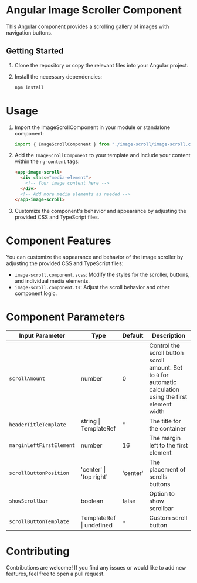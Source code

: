 # Angular Image Scroller Component

This Angular component provides a scrolling gallery of images with navigation buttons.

## Getting Started

1. Clone the repository or copy the relevant files into your Angular project.
2. Install the necessary dependencies:

   ```bash
   npm install
   ```

# Usage

1. Import the ImageScrollComponent in your module or standalone component:

   ```typescript
   import { ImageScrollComponent } from "./image-scroll/image-scroll.component";
   ```

2. Add the `ImageScrollComponent` to your template and include your content within the `ng-content` tags:

   ```html
   <app-image-scroll>
     <div class="media-element">
       <!-- Your image content here -->
     </div>
     <!-- Add more media elements as needed -->
   </app-image-scroll>
   ```

3. Customize the component's behavior and appearance by adjusting the provided CSS and TypeScript files.

# Component Features

You can customize the appearance and behavior of the image scroller by adjusting the provided CSS and TypeScript files:

- `image-scroll.component.scss`: Modify the styles for the scroller, buttons, and individual media elements.
- `image-scroll.component.ts`: Adjust the scroll behavior and other component logic.

# Component Parameters

| Input Parameter          | Type                           | Default  | Description                                                                                                 |
| ------------------------ | ------------------------------ | -------- | ----------------------------------------------------------------------------------------------------------- |
| `scrollAmount`           | number                         | 0        | Control the scroll button scroll amount. Set to `0` for automatic calculation using the first element width |
| `headerTitleTemplate`    | string \| TemplateRef<void>    | ''       | The title for the container                                                                                 |
| `marginLeftFirstElement` | number                         | 16       | The margin left to the first element                                                                        |
| `scrollButtonPosition`   | 'center' \| 'top right'        | 'center' | The placement of scrolls buttons                                                                            |
| `showScrollbar`          | boolean                        | false    | Option to show scrollbar                                                                                    |
| `scrollButtonTemplate`   | TemplateRef<void> \| undefined | -        | Custom scroll button                                                                                        |

# Contributing

Contributions are welcome! If you find any issues or would like to add new features, feel free to open a pull request.
